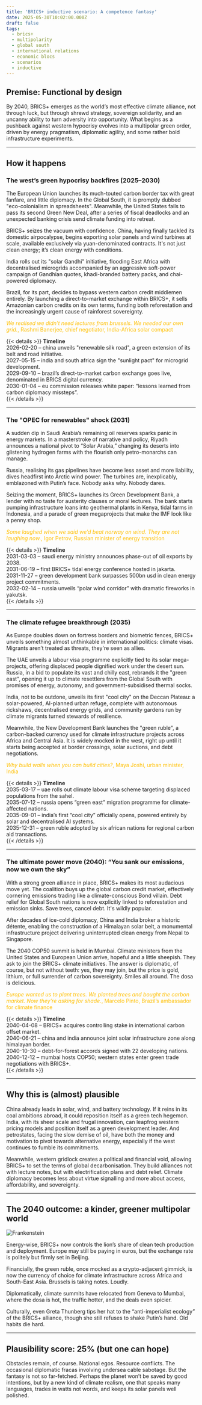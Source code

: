 ```yaml
---
title: 'BRICS+ inductive scenario: A competence fantasy'
date: 2025-05-30T10:02:00.000Z
draft: false
tags:
  - brics+
  - multipolarity
  - global south
  - international relations
  - economic blocs
  - scenarios
  - inductive
---
```


## Premise: Functional by design

By 2040, BRICS+ emerges as the world’s most effective climate alliance, not through luck, but through shrewd strategy, sovereign solidarity, and an uncanny ability to turn adversity into opportunity. What begins as a pushback against western hypocrisy evolves into a multipolar green order, driven by energy pragmatism, diplomatic agility, and some rather bold infrastructure experiments.

---

## How it happens

### The west’s green hypocrisy backfires (2025–2030)

The European Union launches its much-touted carbon border tax with great fanfare, and little diplomacy. In the Global South, it is promptly dubbed "eco-colonialism in spreadsheets". Meanwhile, the United States fails to pass its second Green New Deal, after a series of fiscal deadlocks and an unexpected banking crisis send climate funding into retreat.

BRICS+ seizes the vacuum with confidence. China, having finally tackled its domestic airpocalypse, begins exporting solar panels and wind turbines at scale, available exclusively via yuan-denominated contracts. It's not just clean energy; it’s clean energy with conditions.

India rolls out its "solar Gandhi" initiative, flooding East Africa with decentralised microgrids accompanied by an aggressive soft-power campaign of Gandhian quotes, khadi-branded battery packs, and chai-powered diplomacy.

Brazil, for its part, decides to bypass western carbon credit middlemen entirely. By launching a direct-to-market exchange within BRICS+, it sells Amazonian carbon credits on its own terms, funding both reforestation and the increasingly urgent cause of rainforest sovereignty.

<span style="color:#ffbf00;text-align:center;">*We realised we didn’t need lectures from brussels. We needed our own grid.*, Rashmi Banerjee, chief negotiator, India-Africa solar compact</span>

{{< details >}}
**Timeline**  
2026-02-20 – china unveils "renewable silk road", a green extension of its belt and road initiative.  
2027-05-15 – india and south africa sign the "sunlight pact" for microgrid development.  
2029-09-10 – brazil’s direct-to-market carbon exchange goes live, denominated in BRICS digital currency.  
2030-01-04 – eu commission releases white paper: “lessons learned from carbon diplomacy missteps”.  
{{< /details >}}

---

### The "OPEC for renewables" shock (2031)

A sudden dip in Saudi Arabia’s remaining oil reserves sparks panic in energy markets. In a masterstroke of narrative and policy, Riyadh announces a national pivot to “Solar Arabia,” changing its deserts into glistening hydrogen farms with the flourish only petro-monarchs can manage.

Russia, realising its gas pipelines have become less asset and more liability, dives headfirst into Arctic wind power. The turbines are, inexplicably, emblazoned with Putin’s face. Nobody asks why. Nobody dares.

Seizing the moment, BRICS+ launches its Green Development Bank, a lender with no taste for austerity clauses or moral lectures. The bank starts pumping infrastructure loans into geothermal plants in Kenya, tidal farms in Indonesia, and a parade of green megaprojects that make the IMF look like a penny shop.

<span style="color:#ffbf00;text-align:center;">*Some laughed when we said we’d beat norway on wind. They are not laughing now.*, Igor Petrov, Russian minister of energy transition</span>

{{< details >}}
**Timeline**  
2031-03-03 – saudi energy ministry announces phase-out of oil exports by 2038.  
2031-06-19 – first BRICS+ tidal energy conference hosted in jakarta.  
2031-11-27 – green development bank surpasses 500bn usd in clean energy project commitments.  
2032-02-14 – russia unveils “polar wind corridor” with dramatic fireworks in yakutsk.  
{{< /details >}}

---

### The climate refugee breakthrough (2035)

As Europe doubles down on fortress borders and biometric fences, BRICS+ unveils something almost unthinkable in international politics: climate visas. Migrants aren’t treated as threats, they're seen as allies.

The UAE unveils a labour visa programme explicitly tied to its solar mega-projects, offering displaced people dignified work under the desert sun. Russia, in a bid to populate its vast and chilly east, rebrands it the "green east", opening it up to climate resettlers from the Global South with promises of energy, autonomy, and government-subsidised thermal socks.

India, not to be outdone, unveils its first "cool city" on the Deccan Plateau: a solar-powered, AI-planned urban refuge, complete with autonomous rickshaws, decentralised energy grids, and community gardens run by climate migrants turned stewards of resilience.

Meanwhile, the New Development Bank launches the "green ruble", a carbon-backed currency used for climate infrastructure projects across Africa and Central Asia. It is widely mocked in the west, right up until it starts being accepted at border crossings, solar auctions, and debt negotiations.

<span style="color:#ffbf00;text-align:center;">*Why build walls when you can build cities?*, Maya Joshi, urban minister, India</span>

{{< details >}}
**Timeline**  
2035-03-17 – uae rolls out climate labour visa scheme targeting displaced populations from the sahel.  
2035-07-12 – russia opens “green east” migration programme for climate-affected nations.  
2035-09-01 – india’s first “cool city” officially opens, powered entirely by solar and decentralised AI systems.  
2035-12-31 – green ruble adopted by six african nations for regional carbon aid transactions.  
{{< /details >}}

---

### The ultimate power move (2040): “You sank our emissions, now we own the sky”

With a strong green alliance in place, BRICS+ makes its most audacious move yet. The coalition buys up the global carbon credit market, effectively cornering emissions trading like a climate-conscious Bond villain. Debt relief for Global South nations is now explicitly linked to reforestation and emission sinks. Save trees, cancel debt. It's wildly popular.

After decades of ice-cold diplomacy, China and India broker a historic détente, enabling the construction of a Himalayan solar belt, a monumental infrastructure project delivering uninterrupted clean energy from Nepal to Singapore.

The 2040 COP50 summit is held in Mumbai. Climate ministers from the United States and European Union arrive, hopeful and a little sheepish. They ask to join the BRICS+ climate initiatives. The answer is diplomatic, of course, but not without teeth: yes, they may join, but the price is gold, lithium, or full surrender of carbon sovereignty. Smiles all around. The dosa is delicious.

<span style="color:#ffbf00;text-align:center;">*Europe wanted us to plant trees. We planted trees and bought the carbon market. Now they’re asking for shade.*, Marcelo Pinto, Brazil’s ambassador for climate finance</span>

{{< details >}}
**Timeline**  
2040-04-08 – BRICS+ acquires controlling stake in international carbon offset market.  
2040-06-21 – china and india announce joint solar infrastructure zone along himalayan border.  
2040-10-30 – debt-for-forest accords signed with 22 developing nations.  
2040-12-12 – mumbai hosts COP50; western states enter green trade negotiations with BRICS+.  
{{< /details >}}

---

## Why this is (almost) plausible

China already leads in solar, wind, and battery technology. If it reins in its coal ambitions abroad, it could reposition itself as a green tech hegemon. India, with its sheer scale and frugal innovation, can leapfrog western pricing models and position itself as a green development leader. And petrostates, facing the slow demise of oil, have both the money and motivation to pivot towards alternative energy, especially if the west continues to fumble its commitments.

Meanwhile, western gridlock creates a political and financial void, allowing BRICS+ to set the terms of global decarbonisation. They build alliances not with lecture notes, but with electrification plans and debt relief. Climate diplomacy becomes less about virtue signalling and more about access, affordability, and sovereignty.

---

## The 2040 outcome: a kinder, greener multipolar world

![Frankenstein](/images/brics-climate.png#center)

Energy-wise, BRICS+ now controls the lion’s share of clean tech production and deployment. Europe may still be paying in euros, but the exchange rate is politely but firmly set in Beijing.

Financially, the green ruble, once mocked as a crypto-adjacent gimmick, is now the currency of choice for climate infrastructure across Africa and South-East Asia. Brussels is taking notes. Loudly.

Diplomatically, climate summits have relocated from Geneva to Mumbai, where the dosa is hot, the traffic hotter, and the deals even spicier.

Culturally, even Greta Thunberg tips her hat to the “anti-imperialist ecology” of the BRICS+ alliance, though she still refuses to shake Putin’s hand. Old habits die hard.

---

## Plausibility score: 25% (but one can hope)

Obstacles remain, of course. National egos. Resource conflicts. The occasional diplomatic fracas involving undersea cable sabotage. But the fantasy is not so far-fetched. Perhaps the planet won’t be saved by good intentions, but by a new kind of climate realism, one that speaks many languages, trades in watts not words, and keeps its solar panels well polished.
